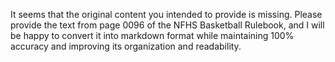 It seems that the original content you intended to provide is missing. Please provide the text from page 0096 of the NFHS Basketball Rulebook, and I will be happy to convert it into markdown format while maintaining 100% accuracy and improving its organization and readability.
